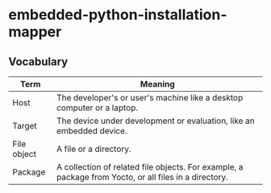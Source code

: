 # embedded-python-installation-mapper

## Vocabulary
| Term    | Meaning |
| -------- | ------- |
| Host | The developer's or user's machine like a desktop computer or a laptop. |
| Target | The device under development or evaluation, like an embedded device. |
| File object | A file or a directory. |
| Package | A collection of related file objects. For example, a package from Yocto, or all files in a directory. |



